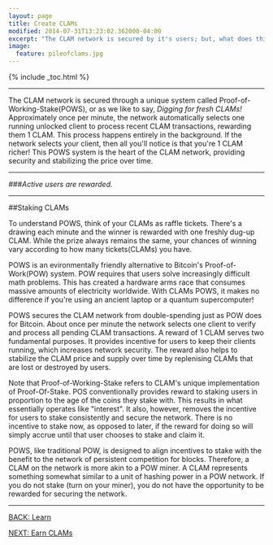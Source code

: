 ```yaml
---
layout: page
title: Create CLAMs
modified: 2014-07-31T13:23:02.362000-04:00
excerpt: "The CLAM network is secured by it's users; but, what does this mean?"
image:
  feature: pileofclams.jpg
---
```


{% include _toc.html %}

---

The CLAM network is secured through a unique system called Proof-of-Working-Stake(POWS), or as we like to say, *Digging for fresh CLAMs!* Approximately once per minute, the network automatically selects one running unlocked client to process recent CLAM transactions, rewarding them 1 CLAM. This process happens entirely in the background. If the network selects your client, then all you'll notice is that you're 1 CLAM richer! This POWS system is the heart of the CLAM network, providing security and stabilizing the price over time.

---

###*Active users are rewarded.*

---

##Staking CLAMs

To understand POWS, think of your CLAMs as raffle tickets. There's a drawing each minute and the winner is rewarded with one freshly dug-up CLAM. While the prize always remains the same, your chances of winning vary according to how many tickets(CLAMs) you have.

POWS is an evironmentally friendly alternative to Bitcoin's Proof-of-Work(POW) system. POW requires that users solve increasingly difficult math problems. This has created a hardware arms race that consumes massive amounts of electricity worldwide. With CLAMs POWS, it makes no difference if you're using an ancient laptop or a quantum supercomputer!

POWS secures the CLAM network from double-spending just as POW does for Bitcoin. About once per minute the network selects one client to verify and process all pending CLAM transactions. A reward of 1 CLAM serves two fundamental purposes. It provides incentive for users to keep their clients running, which increases network security. The reward also helps to stabilize the CLAM price and supply over time by replenising CLAMs that are lost or destroyed by users.

Note that Proof-of-Working-Stake refers to CLAM's unique implementation of Proof-Of-Stake.  POS conventionally provides reward to staking users in proportion to the age of the coins they stake with.  This results in what essentially operates like "interest".  It also, however, removes the incentive for users to stake consistently and secure the network.  There is no incentive to stake now, as opposed to later, if the reward for doing so will simply accrue until that user chooses to stake and claim it.

POWS, like traditional POW, is designed to align incentives to stake with the benefit to the network of persistent competition for blocks. Therefore, a CLAM on the network is more akin to a POW miner.  A CLAM represents something somewhat similar to a unit of hashing power in a POW network.  If you do not stake (turn on your miner), you do not have the opportunity to be rewarded for securing the network.

---

<div><a markdown="0" href="{{ site.url }}/learn" class="btn">BACK: Learn</a>

<a markdown="0" href="{{ site.url }}/learn" class="btn">NEXT: Earn CLAMs</a></div>